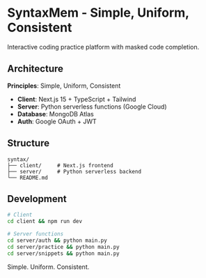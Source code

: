 # SyntaxMem - Simple, Uniform, Consistent

Interactive coding practice platform with masked code completion.

## Architecture

**Principles**: Simple, Uniform, Consistent

- **Client**: Next.js 15 + TypeScript + Tailwind
- **Server**: Python serverless functions (Google Cloud)  
- **Database**: MongoDB Atlas
- **Auth**: Google OAuth + JWT

## Structure

```
syntax/
├── client/     # Next.js frontend
├── server/     # Python serverless backend  
└── README.md
```

## Development

```bash
# Client
cd client && npm run dev

# Server functions
cd server/auth && python main.py
cd server/practice && python main.py
cd server/snippets && python main.py
```

Simple. Uniform. Consistent.